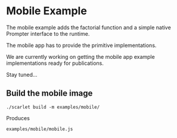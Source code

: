 # Mobile Example

The mobile example adds the factorial function and a simple native Prompter interface to the runtime.

The mobile app has to provide the primitive implementations.

We are currently working on getting the mobile app example implementations ready for publications.

Stay tuned...

## Build the mobile image

```
./scarlet build -m examples/mobile/
```

Produces

```
examples/mobile/mobile.js
```
